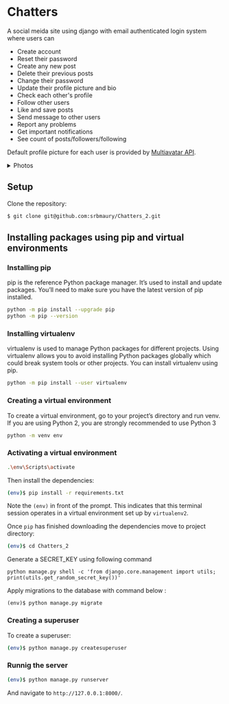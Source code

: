 # Chatters

A social meida site using django with email authenticated login system where users can 
- Create account 
- Reset their password
- Create any new post 
- Delete their previous posts 
- Change their password 
- Update their profile picture and bio 
- Check each other's profile 
- Follow other users 
- Like and save posts 
- Send message to other users
- Report any problems 
- Get important notifications 
- See count of posts/followers/following 

Default profile picture for each user is provided by [Multiavatar API](https://api.multiavatar.com/).

<details>
<summary>Photos</summary>
  
![Screenshot 2023-10-04 085033](https://github.com/srbmaury/Chatters_2/assets/85755081/d4203045-74a3-4d5b-bfce-845885f6a526)

![Screenshot 2023-10-04 085042](https://github.com/srbmaury/Chatters_2/assets/85755081/3bc0c5e0-3db8-43da-858c-f98643a62710)

![Screenshot 2023-10-04 084753](https://github.com/srbmaury/Chatters_2/assets/85755081/3c8f87f6-12a6-4ca5-83f4-15712ba7517f)

![Screenshot 2023-10-04 084823](https://github.com/srbmaury/Chatters_2/assets/85755081/f766bc7e-f427-42da-878b-e9cc65c25610)

![Screenshot 2023-10-04 084834](https://github.com/srbmaury/Chatters_2/assets/85755081/c9393d4c-bd9c-4a97-957d-3127a1478e7d)

![Screenshot 2023-10-04 084844](https://github.com/srbmaury/Chatters_2/assets/85755081/5a5b7306-0be9-421a-9f77-a1058c3cae78)

![Screenshot 2023-10-04 084922](https://github.com/srbmaury/Chatters_2/assets/85755081/32223763-9b4b-4921-855b-9743c2001c86)

</details>

## Setup

Clone the repository:

```sh
$ git clone git@github.com:srbmaury/Chatters_2.git
```


## Installing packages using pip and virtual environments

### Installing pip
pip is the reference Python package manager. It’s used to install and update packages. You’ll need to make sure you have the latest version of pip installed.

```sh
python -m pip install --upgrade pip
python -m pip --version
```
### Installing virtualenv
virtualenv is used to manage Python packages for different projects. Using virtualenv allows you to avoid installing Python packages globally which could break system tools or other projects. You can install virtualenv using pip.

```sh
python -m pip install --user virtualenv
```
### Creating a virtual environment
To create a virtual environment, go to your project’s directory and run venv. If you are using Python 2, you are strongly recommended to use Python 3

```sh
python -m venv env
```

### Activating a virtual environment
```sh
.\env\Scripts\activate
```

Then install the dependencies:

```sh
(env)$ pip install -r requirements.txt
```
Note the `(env)` in front of the prompt. This indicates that this terminal
session operates in a virtual environment set up by `virtualenv2`.

Once `pip` has finished downloading the dependencies move to project directory:
```sh
(env)$ cd Chatters_2
```

Generate a SECRET_KEY using following command
```
python manage.py shell -c 'from django.core.management import utils; print(utils.get_random_secret_key())'
```

Apply migrations to the database with command below :
```
(env)$ python manage.py migrate
```

### Creating a superuser
To create a superuser:
```sh
(env)$ python manage.py createsuperuser
```

### Runnig the server
```sh
(env)$ python manage.py runserver
```

And navigate to `http://127.0.0.1:8000/`.
